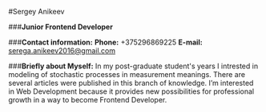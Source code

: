 #Sergey Anikeev

###__Junior Frontend Developer__

###__Contact information:__
__Phone:__ +375296869225
__E-mail:__ serega.anikeev2016@gmail.com

###__Briefly about Myself:__
In my post-graduate student's years I intrested in modeling of stochastic processes in measurement meanings. There are several articles were published in this branch of knowledge.
I’m interested in Web Development because it provides new possibilities for professional growth in a way to become Frontend Developer.

